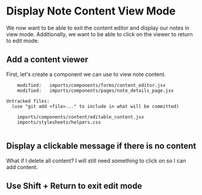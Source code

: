 # Display Note Content View Mode

We now want to be able to exit the content editor and display our notes in view mode.  Additionally, we want to be able to click on the viewer to return to edit mode.

## Add a content viewer
First, let's create a component we can use to view note content.

```
	modified:   imports/components/forms/content_editor.jsx
	modified:   imports/components/pages/note_details_page.jsx

Untracked files:
  (use "git add <file>..." to include in what will be committed)

	imports/components/content/editable_content.jsx
	imports/stylesheets/helpers.css


```

## Display a clickable message if there is no content

What if I delete all content?  I will still need something to click on so I can add content.


## Use Shift + Return to exit edit mode



